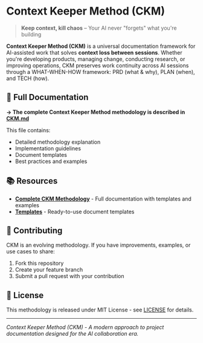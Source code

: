 # Context Keeper Method (CKM)

> **Keep context, kill chaos** – Your AI never "forgets" what you're building

**Context Keeper Method (CKM)** is a universal documentation framework for AI-assisted work that solves **context loss between sessions**. Whether you're developing products, managing change, conducting research, or improving operations, CKM preserves work continuity across AI sessions through a WHAT-WHEN-HOW framework: PRD (what & why), PLAN (when), and TECH (how).

## 📖 Full Documentation

**→ The complete Context Keeper Method methodology is described in [CKM.md](./CKM.md)**

This file contains:
- Detailed methodology explanation
- Implementation guidelines
- Document templates
- Best practices and examples

## 📚 Resources

- **[Complete CKM Methodology](./CKM.md)** - Full documentation with templates and examples
- **[Templates](./templates/)** - Ready-to-use document templates

## 🤝 Contributing

CKM is an evolving methodology. If you have improvements, examples, or use cases to share:
1. Fork this repository
2. Create your feature branch
3. Submit a pull request with your contribution

## 📄 License

This methodology is released under MIT License - see [LICENSE](LICENSE) for details.

---

*Context Keeper Method (CKM) - A modern approach to project documentation designed for the AI collaboration era.*